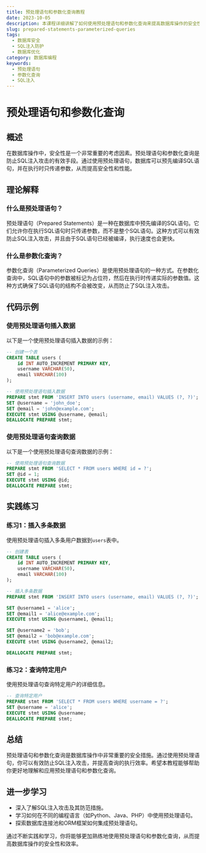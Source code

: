 ```yaml
---
title: 预处理语句和参数化查询教程
date: 2023-10-05
description: 本课程详细讲解了如何使用预处理语句和参数化查询来提高数据库操作的安全性和效率，适用于所有编程语言和数据库系统。
slug: prepared-statements-parameterized-queries
tags:
  - 数据库安全
  - SQL注入防护
  - 数据库优化
category: 数据库编程
keywords:
  - 预处理语句
  - 参数化查询
  - SQL注入
---
```


# 预处理语句和参数化查询

## 概述

在数据库操作中，安全性是一个非常重要的考虑因素。预处理语句和参数化查询是防止SQL注入攻击的有效手段。通过使用预处理语句，数据库可以预先编译SQL语句，并在执行时只传递参数，从而提高安全性和性能。

## 理论解释

### 什么是预处理语句？

预处理语句（Prepared Statements）是一种在数据库中预先编译的SQL语句。它们允许你在执行SQL语句时只传递参数，而不是整个SQL语句。这种方式可以有效防止SQL注入攻击，并且由于SQL语句已经被编译，执行速度也会更快。

### 什么是参数化查询？

参数化查询（Parameterized Queries）是使用预处理语句的一种方式。在参数化查询中，SQL语句中的参数被标记为占位符，然后在执行时传递实际的参数值。这种方式确保了SQL语句的结构不会被改变，从而防止了SQL注入攻击。

## 代码示例

### 使用预处理语句插入数据

以下是一个使用预处理语句插入数据的示例：

```sql
-- 创建一个表
CREATE TABLE users (
    id INT AUTO_INCREMENT PRIMARY KEY,
    username VARCHAR(50),
    email VARCHAR(100)
);

-- 使用预处理语句插入数据
PREPARE stmt FROM 'INSERT INTO users (username, email) VALUES (?, ?)';
SET @username = 'john_doe';
SET @email = 'john@example.com';
EXECUTE stmt USING @username, @email;
DEALLOCATE PREPARE stmt;
```

### 使用预处理语句查询数据

以下是一个使用预处理语句查询数据的示例：

```sql
-- 使用预处理语句查询数据
PREPARE stmt FROM 'SELECT * FROM users WHERE id = ?';
SET @id = 1;
EXECUTE stmt USING @id;
DEALLOCATE PREPARE stmt;
```

## 实践练习

### 练习1：插入多条数据

使用预处理语句插入多条用户数据到`users`表中。

```sql
-- 创建表
CREATE TABLE users (
    id INT AUTO_INCREMENT PRIMARY KEY,
    username VARCHAR(50),
    email VARCHAR(100)
);

-- 插入多条数据
PREPARE stmt FROM 'INSERT INTO users (username, email) VALUES (?, ?)';

SET @username1 = 'alice';
SET @email1 = 'alice@example.com';
EXECUTE stmt USING @username1, @email1;

SET @username2 = 'bob';
SET @email2 = 'bob@example.com';
EXECUTE stmt USING @username2, @email2;

DEALLOCATE PREPARE stmt;
```

### 练习2：查询特定用户

使用预处理语句查询特定用户的详细信息。

```sql
-- 查询特定用户
PREPARE stmt FROM 'SELECT * FROM users WHERE username = ?';
SET @username = 'alice';
EXECUTE stmt USING @username;
DEALLOCATE PREPARE stmt;
```

## 总结

预处理语句和参数化查询是数据库操作中非常重要的安全措施。通过使用预处理语句，你可以有效防止SQL注入攻击，并提高查询的执行效率。希望本教程能够帮助你更好地理解和应用预处理语句和参数化查询。

## 进一步学习

- 深入了解SQL注入攻击及其防范措施。
- 学习如何在不同的编程语言（如Python、Java、PHP）中使用预处理语句。
- 探索数据库连接池和ORM框架如何集成预处理语句。

通过不断实践和学习，你将能够更加熟练地使用预处理语句和参数化查询，从而提高数据库操作的安全性和效率。